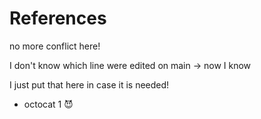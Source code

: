 # References
no more conflict here! 

I don't know which line were edited on main -> now I know 

I just put that here in case it is needed!

* octocat 1 😈